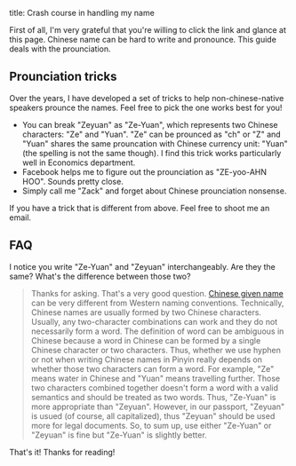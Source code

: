 title: Crash course in handling my name

First of all, I'm very grateful that you're willing to click the link and glance at this page.
Chinese name can be hard to write and pronounce. This guide deals with the prounciation. 

## Prounciation tricks

Over the years, I have developed a set of tricks to help non-chinese-native speakers prounce the
names. Feel free to pick the one works best for you!

- You can break "Zeyuan" as "Ze-Yuan", which represents two Chinese characters: "Ze" and "Yuan".
"Ze" can be prounced as "ch" or "Z" and "Yuan" shares the same prouncation with Chinese currency
unit: "Yuan" (the spelling is not the same though). I find this trick works particularly well in
Economics department.
- Facebook helps me to figure out the prounciation as "ZE-yoo-AHN HOO". Sounds pretty close.
- Simply call me "Zack" and forget about Chinese prounciation nonsense.

If you have a trick that is different from above. Feel free to shoot me an email.


## FAQ

I notice you write "Ze-Yuan" and "Zeyuan" interchangeably. Are they the same? What's the difference
between those two?

> Thanks for asking. That's a very good question. [Chinese given name](https://en.wikipedia.org/wiki/Given_name#East_Asia)
can be very different from Western naming conventions. Technically, Chinese names are usually formed by
two Chinese characters. Usually, any two-character combinations can work and they do not necessarily form
a word. The definition of word can be ambiguous in Chinese because a word in Chinese can be formed by a
single Chinese character or two characters. Thus, whether we use hyphen or not when writing Chinese names in
Pinyin really depends on whether those two characters can form a word. For example, "Ze" means water in Chinese
and "Yuan" means travelling further. Those two characters combined together doesn't form a word with a valid
semantics and should be treated as two words. Thus, "Ze-Yuan" is more appropriate than "Zeyuan". However, in our passport,
"Zeyuan" is usued (of course, all capitalized), thus "Zeyuan" should be used more for legal documents. So, to sum up,
use either "Ze-Yuan" or "Zeyuan" is fine but "Ze-Yuan" is slightly better.

That's it! Thanks for reading!